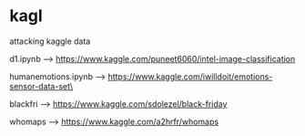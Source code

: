 # kagl
attacking kaggle data

d1.ipynb --> https://www.kaggle.com/puneet6060/intel-image-classification


humanemotions.ipynb --> https://www.kaggle.com/iwilldoit/emotions-sensor-data-set\

blackfri --> https://www.kaggle.com/sdolezel/black-friday

whomaps --> https://www.kaggle.com/a2hrfr/whomaps
